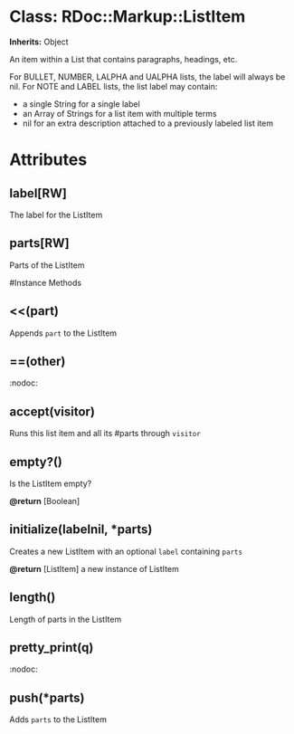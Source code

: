 # Class: RDoc::Markup::ListItem
**Inherits:** Object
    

An item within a List that contains paragraphs, headings, etc.

For BULLET, NUMBER, LALPHA and UALPHA lists, the label will always be nil. For
NOTE and LABEL lists, the list label may contain:

*   a single String for a single label
*   an Array of Strings for a list item with multiple terms
*   nil for an extra description attached to a previously labeled list item


# Attributes
## label[RW] [](#attribute-i-label)
The label for the ListItem

## parts[RW] [](#attribute-i-parts)
Parts of the ListItem


#Instance Methods
## <<(part) [](#method-i-<<)
Appends `part` to the ListItem

## ==(other) [](#method-i-==)
:nodoc:

## accept(visitor) [](#method-i-accept)
Runs this list item and all its #parts through `visitor`

## empty?() [](#method-i-empty?)
Is the ListItem empty?

**@return** [Boolean] 

## initialize(labelnil, *parts) [](#method-i-initialize)
Creates a new ListItem with an optional `label` containing `parts`

**@return** [ListItem] a new instance of ListItem

## length() [](#method-i-length)
Length of parts in the ListItem

## pretty_print(q) [](#method-i-pretty_print)
:nodoc:

## push(*parts) [](#method-i-push)
Adds `parts` to the ListItem

